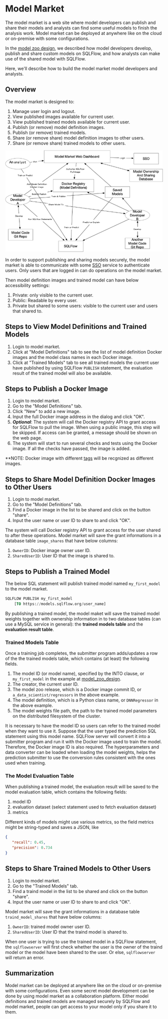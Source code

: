 # Model Market

The model market is a web site where model developers can publish and share their models and analysts can find some useful models to finish the analysis work. Model market can be deployed at anywhere like on the cloud or on-premise with some configurations.

In the [model zoo design](model_zoo.md), we described how model developers develop, publish and share custom models on SQLFlow, and how analysts can make use of the shared model with SQLFlow.

Here, we'll describe how to build the model market model developers and analysts.

## Overview

The model market is designed to:

1. Manage user login and logout.
1. View published images available for current user.
1. View published trained models available for current user.
1. Publish (or remove) model definition images.
1. Publish (or remove) trained models.
1. Share (or remove share) model definition images to other users.
1. Share (or remove share) trained models to other users.

<p align="center">
<img src="figures/model_market_overview.png">
</p>

In order to support publishing and sharing models securely, the model market is able to communicate with some [SSO](https://en.wikipedia.org/wiki/Single_sign-on) service to authenticate users. Only users that are logged in can do operations on the model market.

Then model definition images and trained model can have below accessibility settings:

1. Private: only visible to the current user.
2. Public: Readable by every user.
3. Private but shared to some users: visible to the current user and users that shared to.

## Steps to View Model Definitions and Trained Models

1. Login to model market.
1. Click at "Model Definitions" tab to see the list of model definition Docker images and the model class names in each Docker image.
1. Click at "Trained Models" tab to see all trained models the current user have published by using SQLFlow `PUBLISH` statement, the evaluation result of the trained model will also be available.

## Steps to Publish a Docker Image

1. Login to model market.
1. Go to the "Model Definitions" tab.
1. Click "New" to add a new image.
1. Input the full Docker image address in the dialog and click "OK".
1. ***Optional***: The system will call the Docker registry API to grant access for SQLFlow to pull the image. When using a public image, this step will be skipped. If access can be granted, a message should be shown on the web page.
1. The system will start to run several checks and tests using the Docker image. If all the checks have passed, the image is added.

**NOTE: Docker image with different [tags](https://www.freecodecamp.org/news/an-introduction-to-docker-tags-9b5395636c2a/) will be recgnized as different images.

## Steps to Share Model Definition Docker Images to Other Users

1. Login to model market.
1. Go to the "Model Definitions" tab.
1. Find a Docker image in the list to be shared and click on the button "share".
1. Input the user name or user ID to share to and click "OK".

The system will call Docker registry API to grant access for the user shared to after these operations. Model market will save the grant informations in a database table `image_shares` that have below columns:

1. `OwnerID`: Docker image owner user ID.
1. `SharedUserID`: User ID that the image is shared to.

## Steps to Publish a Trained Model

The below SQL statement will publish trained model named `my_first_model` to the model market.

```sql
SQLFLOW PUBLISH my_first_model
    [TO https://models.sqlflow.org/user_name]
```

By publishing a trained model, the model maket will save the trained model weights together with ownership information in to two database tables (can use a MySQL service in general): the **trained models table** and the **evaluation result table**.

### Trained Models Table

Once a training job completes, the submitter program adds/updates a row of the the trained models table, which contains (at least) the following fields.

1. The model ID (or model name), specified by the INTO clause, or `my_first_model` in the example at [model_zoo_design](model_zoo.md).
1. The creator, the current user ID.
1. The model zoo release, which is a Docker image commit ID, or `a_data_scientist/regressors` in the above example.
1. The model definition, which is a Python class name, or `DNNRegressor` in the above example.
1. The model weights file path, the path to the trained model parameters on the distributed filesystem of the cluster.

It is necessary to have the model ID so users can refer to the trained model when they want to use it.  Suppose that the user typed the prediction SQL statement using this model name. SQLFlow server will convert it into a submitter program and run it with the Docker image used to train the model. Therefore, the Docker image ID is also required. The hyperparameters and data converter can be loaded when loading the model weights, helps the prediction submitter to use the conversion rules consistent with the ones used when training.

### The Model Evaluation Table

When publishing a trained model, the evaluation result will be saved to the model evaluation table,
which contains the following fields:

1. model ID
1. evaluation dataset (select statement used to fetch evaluation dataset)
1. metrics

Different kinds of models might use various metrics, so the field metrics might be string-typed and saves a JSON, like

```json
{
   "recall": 0.45,
   "precision": 0.734
}
```

## Steps to Share Trained Models to Other Users

1. Login to model market.
1. Go to the "Trained Models" tab.
1. Find a traind model in the list to be shared and click on the button "share".
1. Input the user name or user ID to share to and click "OK".

Model market will save the grant informations in a database table `traind_model_shares` that have below columns:

1. `OwnerID`: trained model owner user ID.
1. `SharedUserID`: User ID that the traind model is shared to.

When one user is trying to use the trained model in a SQLFlow statement, the `sqlflowserver` will first check whether the user is the owner of the traind model or the model have been shared to the user. Or else, `sqlflowserver` will return an error.

## Summarization

Model market can be deployed at anywhere like on the cloud or on-premise with some configurations. Even some secret model development can be done by using model market as a collaboration platform. Either model definitions and trained models are managed securely by SQLFlow and model market, people can get access to your model only if you share it to them.
